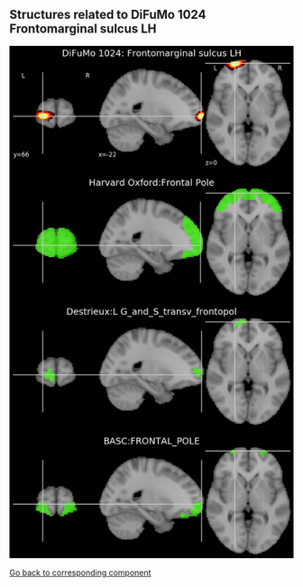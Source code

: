 


## Structures related to DiFuMo 1024 Frontomarginal sulcus LH

![369](369.jpg "Structures related to DiFuMo 1024 Frontomarginal sulcus LH")

[Go back to corresponding component](https://parietal-inria.github.io/DiFuMo/1024/html/369.html)
